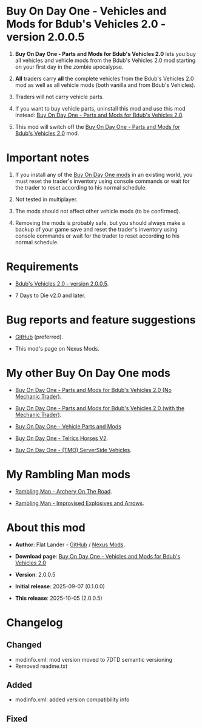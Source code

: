 # Buy On Day One - Vehicles and Mods for Bdub's Vehicles 2.0 - version 2.0.0.5

1. **Buy On Day One - Parts and Mods for Bdub's Vehicles 2.0** lets you buy all vehicles and vehicle mods from the Bdub's Vehicles 2.0 mod starting on your first day in the zombie apocalypse.

2. **All** traders carry **all** the complete vehicles from the Bdub's Vehicles 2.0 mod as well as all vehicle mods (both vanilla and from Bdub's Vehicles).

3. Traders will not carry vehicle parts. 

4. If you want to buy vehicle parts, uninstall this mod and use this mod instead: [Buy On Day One - Parts and Mods for Bdub's Vehicles 2.0](https://www.nexusmods.com/7daystodie/mods/8566).

5. This mod will switch off the [Buy On Day One - Parts and Mods for Bdub's Vehicles 2.0](https://www.nexusmods.com/7daystodie/mods/8566) mod. 

# Important notes

1. If you install any of the [Buy On Day One mods](https://next.nexusmods.com/profile/flatlanderone/mods) in an existing world, you must reset the trader's inventory using console commands or wait for the trader to reset according to his normal schedule.

2. Not tested in multiplayer.

3. The mods should not affect other vehicle mods (to be confirmed).

4. Removing the mods is probably safe, but you should always make a backup of your game save and reset the trader's inventory using console commands or wait for the trader to reset according to his normal schedule.

# Requirements

- [Bdub's Vehicles 2.0 - version 2.0.0.5](https://www.nexusmods.com/7daystodie/mods/342).

- 7 Days to Die v2.0 and later.

# Bug reports and feature suggestions

- [GitHub](https://github.com/flatlanderone/flatlander-releases/issues) (preferred).

- This mod's page on Nexus Mods.

# My other Buy On Day One mods

- [Buy On Day One - Parts and Mods for Bdub's Vehicles 2.0 (No Mechanic Trader)](https://www.nexusmods.com/7daystodie/mods/8566).

- [Buy On Day One - Parts and Mods for Bdub's Vehicles 2.0 (with the Mechanic Trader)](https://www.nexusmods.com/7daystodie/mods/8581).

- [Buy On Day One - Vehicle Parts and Mods](https://www.nexusmods.com/7daystodie/mods/8357)

- [Buy On Day One - Telrics Horses V2](https://www.nexusmods.com/7daystodie/mods/8371).

- [Buy On Day One - (TMO) ServerSide Vehicles](https://www.nexusmods.com/7daystodie/mods/8378).

# My Rambling Man mods

- [Rambling Man - Archery On The Road](https://www.nexusmods.com/7daystodie/mods/8512).

- [Rambling Man - Improvised Explosives and Arrows](https://www.nexusmods.com/7daystodie/mods/8456).

# About this mod

- **Author**: Flat Lander - [GitHub](https://github.com/flatlanderone/flatlander-releases) / [Nexus Mods](https://next.nexusmods.com/profile/flatlanderone).

- **Download page**: [Buy On Day One - Vehicles and Mods for Bdub's Vehicles 2.0](https://www.nexusmods.com/7daystodie/mods/8565)

- **Version**: 2.0.0.5

- **Initial release**: 2025-09-07 (0.1.0.0)

- **This release**: 2025-10-05 (2.0.0.5)

# Changelog

## Changed

- modinfo.xml: mod version moved to 7DTD semantic versioning
- Removed readme.txt

## Added 
- modinfo.xml: added version compatibility info

## Fixed